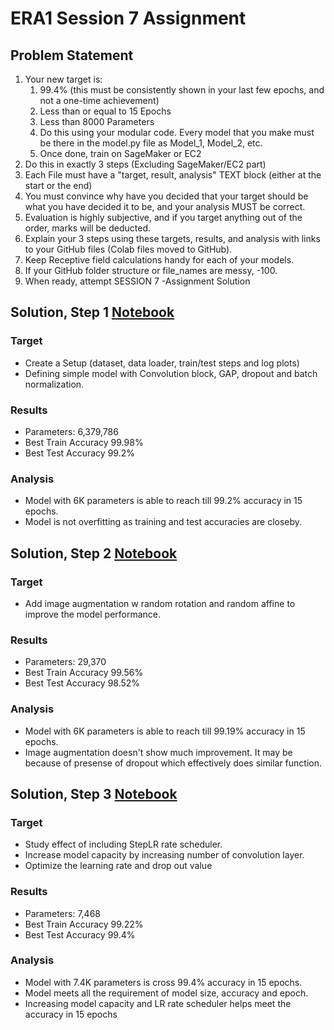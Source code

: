 # ERA1 Session 7 Assignment

## Problem Statement

1. Your new target is:  
    1. 99.4% (this must be consistently shown in your last few epochs, and not a one-time achievement)
    2. Less than or equal to 15 Epochs
    3. Less than 8000 Parameters
    4. Do this using your modular code. Every model that you make must be there in the model.py file as Model_1, Model_2, etc.
    5. Once done, train on SageMaker or EC2 
2. Do this in exactly 3 steps (Excluding SageMaker/EC2 part)
3. Each File must have a "target, result, analysis" TEXT block (either at the start or the end)  
4. You must convince why have you decided that your target should be what you have decided it to be, and your analysis MUST be correct.  
5. Evaluation is highly subjective, and if you target anything out of the order, marks will be deducted. 
6. Explain your 3 steps using these targets, results, and analysis with links to your GitHub files (Colab files moved to GitHub).  
7. Keep Receptive field calculations handy for each of your models.  
8. If your GitHub folder structure or file_names are messy, -100.  
9. When ready, attempt SESSION 7 -Assignment Solution  


## Solution, Step 1 [Notebook](./ERAV3_S7_v1.ipynb)

### Target   
- Create a Setup (dataset, data loader, train/test steps and log plots)  
- Defining simple model with Convolution block, GAP, dropout and batch normalization.

### Results
- Parameters: 6,379,786
- Best Train Accuracy 99.98%  
- Best Test Accuracy 99.2%  

### Analysis
- Model with 6K parameters is able to reach till 99.2% accuracy in 15 epochs.
- Model is not overfitting as training and test accuracies are closeby.

## Solution, Step 2 [Notebook](./ERAV3_S7_v2.ipynb)

### Target   
- Add image augmentation w random rotation and random affine to improve the model performance.

### Results
- Parameters: 29,370
- Best Train Accuracy 99.56%  
- Best Test Accuracy 98.52%  

### Analysis
- Model with 6K parameters is able to reach till 99.19% accuracy in 15 epochs.
- Image augmentation doesn't show much improvement. It may be because of presense of dropout which effectively does similar function.

## Solution, Step 3 [Notebook](./ERAV3_S7_v3.ipynb)

### Target   
- Study effect of including StepLR rate scheduler.
- Increase model capacity by increasing number of convolution layer.
- Optimize the learning rate and drop out value

### Results
- Parameters: 7,468
- Best Train Accuracy 99.22%  
- Best Test Accuracy 99.4%  
### Analysis
- Model with 7.4K parameters is cross 99.4% accuracy in 15 epochs.
- Model meets all the requirement of model size, accuracy and epoch.
- Increasing model capacity and LR rate scheduler helps meet the accuracy in 15 epochs
